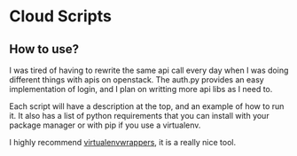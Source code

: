 # Cloud Scripts

## How to use?

I was tired of having to rewrite the same api call every day when I was doing
different things with apis on openstack.  The auth.py provides an easy
implementation of login, and I plan on writting more api libs as I need to.

Each script will have a description at the top, and an example of how to run it.
It also has a list of python requirements that you can install with your package
manager or with pip if you use a virtualenv.

I highly recommend [virtualenvwrappers](https://virtualenvwrapper.readthedocs.org/en/latest/), it is a really nice tool.
